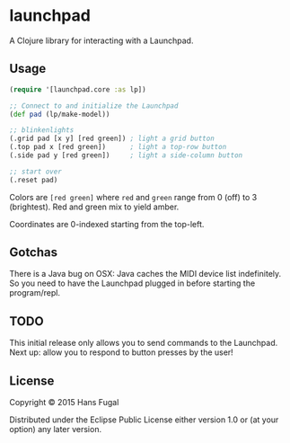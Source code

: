 # launchpad

A Clojure library for interacting with a Launchpad. 

## Usage

```clojure
(require '[launchpad.core :as lp])

;; Connect to and initialize the Launchpad
(def pad (lp/make-model))

;; blinkenlights
(.grid pad [x y] [red green]) ; light a grid button
(.top pad x [red green])      ; light a top-row button
(.side pad y [red green])     ; light a side-column button

;; start over
(.reset pad)
```

Colors are `[red green]` where `red` and `green` range from
0 (off) to 3 (brightest). Red and green mix to yield amber.

Coordinates are 0-indexed starting from the top-left.

## Gotchas
There is a Java bug on OSX: Java caches the MIDI device list indefinitely. So
you need to have the Launchpad plugged in before starting the program/repl.

## TODO
This initial release only allows you to send commands to the Launchpad.
Next up: allow you to respond to button presses by the user!

## License

Copyright © 2015 Hans Fugal

Distributed under the Eclipse Public License either version 1.0 or (at
your option) any later version.
